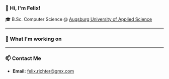 ### 👋 Hi, I'm Felix!

🎓 B.Sc. Computer Science @ [Augsburg University of Applied Science](https://www.tha.de/)


---

### 🚀 What I'm working on


---

### 📫 Contact Me
- **Email:** felix.richter@gmx.com 
  


